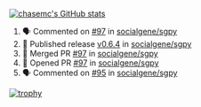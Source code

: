 [![chasemc's GitHub stats](https://github-readme-stats.vercel.app/api?username=chasemc)](https://github.com/anuraghazra/github-readme-stats)


<!--START_SECTION:activity-->
1. 🗣 Commented on [#97](https://github.com/socialgene/sgpy/pull/97#issuecomment-2004256125) in [socialgene/sgpy](https://github.com/socialgene/sgpy)
2. 🚀 Published release [v0.6.4](https://github.com/socialgene/sgpy/releases/tag/v0.6.4) in [socialgene/sgpy](https://github.com/socialgene/sgpy)
3. 🎉 Merged PR [#97](https://github.com/socialgene/sgpy/pull/97) in [socialgene/sgpy](https://github.com/socialgene/sgpy)
4. 💪 Opened PR [#97](https://github.com/socialgene/sgpy/pull/97) in [socialgene/sgpy](https://github.com/socialgene/sgpy)
5. 🗣 Commented on [#95](https://github.com/socialgene/sgpy/pull/95#issuecomment-1995099674) in [socialgene/sgpy](https://github.com/socialgene/sgpy)
<!--END_SECTION:activity-->
[![trophy](https://github-profile-trophy.vercel.app/?username=chasemc)](https://github.com/ryo-ma/github-profile-trophy)

